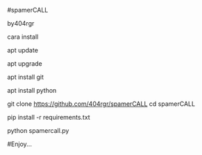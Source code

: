 #spamerCALL


by404rgr

cara install


  apt update
  
  apt upgrade
  
  apt install git
  
  apt install python
  
  git clone https://github.com/404rgr/spamerCALL
  cd spamerCALL
  
  pip install -r requirements.txt
  
  python spamercall.py
  
  
#Enjoy...
